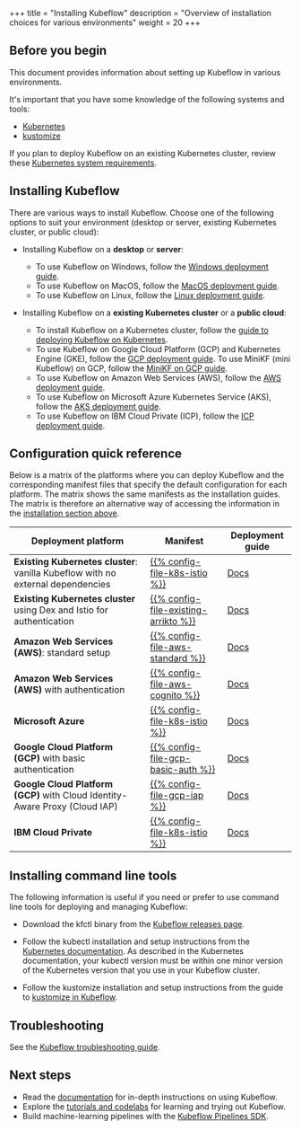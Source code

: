 +++
title = "Installing Kubeflow"
description = "Overview of installation choices for various environments"
weight = 20
+++

## Before you begin

This document provides information about setting up Kubeflow in various environments.

It's important that you have some knowledge of the following systems and tools:

* [Kubernetes](https://kubernetes.io/docs/tutorials/kubernetes-basics/)
* [kustomize](https://kustomize.io/)

If you plan to deploy Kubeflow on an existing Kubernetes cluster, review these
[Kubernetes system requirements](/docs/started/k8s/overview#minimum-system-requirements).

<a id="installation-guides"></a>
## Installing Kubeflow

There are various ways to install Kubeflow. Choose one of the following options
to suit your environment (desktop or server, existing Kubernetes cluster, or public cloud):

* Installing Kubeflow on a **desktop** or **server**:

  * To use Kubeflow on Windows,
  follow the [Windows deployment guide](/docs/started/workstation/getting-started-windows/).
  * To use Kubeflow on MacOS,
  follow the [MacOS deployment guide](/docs/started/workstation/getting-started-macos/).
  * To use Kubeflow on Linux,
  follow the [Linux deployment guide](/docs/started/workstation/getting-started-linux/).

* Installing Kubeflow on a **existing Kubernetes cluster** or a **public cloud**:

  * To install Kubeflow on a Kubernetes cluster, follow the
  [guide to deploying Kubeflow on Kubernetes](/docs/started/k8s/overview/).
  * To use Kubeflow on Google Cloud Platform (GCP) and Kubernetes Engine (GKE),
  follow the [GCP deployment guide](/docs/gke/deploy/). To use MiniKF (mini
  Kubeflow) on GCP, follow the [MiniKF on GCP guide](/docs/started/workstation/minikf-gcp/).
  * To use Kubeflow on Amazon Web Services (AWS),
  follow the [AWS deployment guide](/docs/aws/deploy/).
  * To use Kubeflow on Microsoft Azure Kubernetes Service (AKS),
  follow the [AKS deployment guide](/docs/azure/deploy/).
  * To use Kubeflow on IBM Cloud Private (ICP),
	follow the [ICP deployment guide](/docs/started/cloud/getting-started-icp/).

## Configuration quick reference

Below is a matrix of the platforms where you can deploy Kubeflow and the 
corresponding manifest files that specify the default configuration for each
platform. The matrix shows the same manifests as the installation guides.
The matrix is therefore an alternative way of accessing the information in the
[installation section above](#installation-guides).

<div class="table-responsive">
  <table class="table table-bordered">
    <thead class="thead-light">
      <tr>
        <th>Deployment platform</th>
        <th>Manifest</th>
        <th>Deployment guide</th>
      </tr>
    </thead>
    <tbody>
      <tr>
        <td><b>Existing Kubernetes cluster</b>: vanilla Kubeflow with no external 
          dependencies</td>
        <td><a href="{{% config-uri-k8s-istio %}}">{{% config-file-k8s-istio %}}</a> 
        </td>
        <td><a href="/docs/started/k8s/kfctl-k8s-istio/">Docs</a></td>
      </tr>
      <tr>
        <td><b>Existing Kubernetes cluster</b> using Dex and Istio for
          authentication</td>
        <td><a href="{{% config-uri-existing-arrikto %}}">{{% config-file-existing-arrikto %}}</a> 
        </td>
        <td><a href="/docs/started/k8s/kfctl-existing-arrikto/">Docs</a></td>
      </tr>
      <tr>
        <td><b>Amazon Web Services (AWS)</b>: standard setup</td>
        <td><a href="{{% config-uri-aws-standard %}}">{{% config-file-aws-standard %}}</a> 
        </td>
        <td><a href="/docs/aws/deploy/install-kubeflow/">Docs</a></td>
      </tr>
      <tr>
        <td><b>Amazon Web Services (AWS)</b> with authentication</td>
        <td><a href="{{% config-uri-aws-cognito %}}">{{% config-file-aws-cognito %}}</a> 
        </td>
        <td><a href="/docs/aws/deploy/install-kubeflow/">Docs</a></td>
      </tr>
      <tr>
        <td><b>Microsoft Azure</b></td>
        <td><a href="{{% config-uri-k8s-istio %}}">{{% config-file-k8s-istio %}}</a>  
        </td>
        <td><a href="/docs/azure/deploy/install-kubeflow/">Docs</a></td>
      </tr>
      <tr>
        <td><b>Google Cloud Platform (GCP)</b> with basic authentication</td>
        <td><a href="{{% config-uri-gcp-basic-auth %}}">{{% config-file-gcp-basic-auth %}}</a>  
        </td>
        <td><a href="/docs/gke/deploy/">Docs</a></td>
      </tr>
      <tr>
        <td><b>Google Cloud Platform (GCP)</b> with Cloud Identity-Aware Proxy 
          (Cloud IAP)</td>
        <td><a href="{{% config-uri-gcp-iap %}}">{{% config-file-gcp-iap %}}</a>  
        </td>
        <td><a href="/docs/gke/deploy/">Docs</a></td>
      </tr>
      <tr>
        <td><b>IBM Cloud Private</b></td>
        <td><a href="{{% config-uri-k8s-istio %}}">{{% config-file-k8s-istio %}}</a>  
        </td>
        <td><a href="/docs/started/cloud/getting-started-icp/">Docs</a></td>
      </tr>
    </tbody>
  </table>
</div>

## Installing command line tools

The following information is useful if you need or prefer to use command line
tools for deploying and managing Kubeflow:

* Download the kfctl binary from the
  [Kubeflow releases page](https://github.com/kubeflow/kubeflow/releases/).

* Follow the kubectl installation and setup instructions from the [Kubernetes
  documentation](https://kubernetes.io/docs/tasks/tools/install-kubectl/).
  As described in the Kubernetes documentation, your kubectl
  version must be within one minor version of the Kubernetes version that you
  use in your Kubeflow cluster.

* Follow the kustomize installation and setup instructions from the guide to
  [kustomize in Kubeflow](/docs/other-guides/kustomize/).

## Troubleshooting

See the [Kubeflow troubleshooting guide](/docs/other-guides/troubleshooting/).

## Next steps

* Read the [documentation](/docs/) for in-depth instructions on using Kubeflow.
* Explore the [tutorials and
  codelabs](/docs/examples/codelabs-tutorials/) for learning and trying out Kubeflow.
* Build machine-learning pipelines with the [Kubeflow Pipelines
  SDK](/docs/pipelines/sdk/sdk-overview/).
